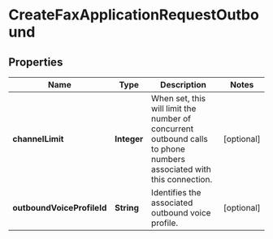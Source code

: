 

# CreateFaxApplicationRequestOutbound


## Properties

Name | Type | Description | Notes
------------ | ------------- | ------------- | -------------
**channelLimit** | **Integer** | When set, this will limit the number of concurrent outbound calls to phone numbers associated with this connection. |  [optional]
**outboundVoiceProfileId** | **String** | Identifies the associated outbound voice profile. |  [optional]




